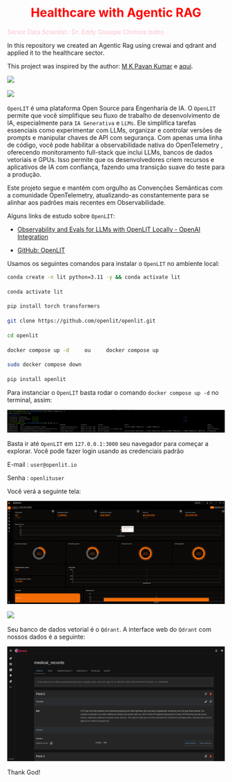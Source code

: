 # <h1 align="center"><font color="red">Healthcare with Agentic RAG</font></h1>

<font color="pink">Senior Data Scientist.: Dr. Eddy Giusepe Chirinos Isidro</font>


In this repository we created an Agentic Rag using crewai and qdrant and applied it to the healthcare sector.

This project was inspired by the author: [M K Pavan Kumar](https://ai.gopubby.com/building-agentic-rag-pipelines-for-medical-data-with-crewai-and-qdrant-3a00a48fb0d1) e [aqui](https://github.com/pavanjava/healthcare_agentic_rag/tree/main).

![](https://miro.medium.com/v2/resize:fit:4800/format:webp/1*Nr8wzNBPmhp-uCBne9_MzQ.png)





<img src="https://github.com/openlit/.github/raw/main/profile/assets/wide-logo-no-bg.png?raw=true" width="200">

`OpenLIT` é uma plataforma Open Source para Engenharia de IA. O `OpenLIT` permite que você simplifique seu fluxo de trabalho de desenvolvimento de IA, especialmente para `IA Generativa` e `LLMs`. Ele simplifica tarefas essenciais como experimentar com LLMs, organizar e controlar versões de prompts e manipular chaves de API com segurança. Com apenas uma linha de código, você pode habilitar a observabilidade nativa do OpenTelemetry , oferecendo monitoramento full-stack que inclui LLMs, bancos de dados vetoriais e GPUs. Isso permite que os desenvolvedores criem recursos e aplicativos de IA com confiança, fazendo uma transição suave do teste para a produção.

Este projeto segue e mantém com orgulho as Convenções Semânticas com a comunidade OpenTelemetry, atualizando-as constantemente para se alinhar aos padrões mais recentes em Observabilidade.

Alguns links de estudo sobre `OpenLIT`:

* [Observability and Evals for LLMs with OpenLIT Locally - OpenAI Integration](https://www.youtube.com/watch?v=tO3NsndY_xU&t=476s)

* [GitHub: OpenLIT](https://github.com/openlit/openlit)

Usamos os seguintes comandos para instalar o `OpenLIT` no ambiente local:

```bash
conda create -n lit python=3.11 -y && conda activate lit

conda activate lit

pip install torch transformers

git clone https://github.com/openlit/openlit.git

cd openlit

docker compose up -d     ou     docker compose up

sudo docker compose down

pip install openlit
```

Para instanciar o `OpenLIT` basta rodar o comando `docker compose up -d` no terminal, assim:

![](./using_docker-compose.png)


Basta ir até `OpenLIT` em `127.0.0.1:3000` seu navegador para começar a explorar. Você pode fazer login usando as credenciais padrão

E-mail : `user@openlit.io`

Senha : `openlituser`

Você verá a seguinte tela:

![](./print_OpenLIT.png)



<img src="https://github.com/qdrant/qdrant/raw/master/docs/logo.svg" width="200">

Seu banco de dados vetorial é o `Qdrant`. A interface web do `Qdrant` com nossos dados é a seguinte:

![alt text](./print_Qdrant.png)


















Thank God!